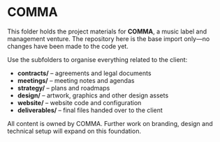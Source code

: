 # COMMA

This folder holds the project materials for **COMMA**, a music label and management venture. The repository here is the base import only—no changes have been made to the code yet.

Use the subfolders to organise everything related to the client:

- **contracts/** – agreements and legal documents
- **meetings/** – meeting notes and agendas
- **strategy/** – plans and roadmaps
- **design/** – artwork, graphics and other design assets
- **website/** – website code and configuration
- **deliverables/** – final files handed over to the client

All content is owned by COMMA. Further work on branding, design and technical setup will expand on this foundation.
